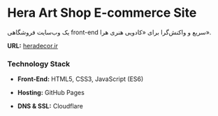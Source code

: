 # Hera Art Shop E-commerce Site

یک وب‌سایت فروشگاهی front-end سریع و واکنش‌گرا برای «کادویی هنری هرا».

**URL:** [heradecor.ir](https://www.google.com/search?q=https://heradecor.ir "null")

### Technology Stack

- **Front-End:** HTML5, CSS3, JavaScript (ES6)
    
- **Hosting:** GitHub Pages
    
- **DNS & SSL:** Cloudflare
